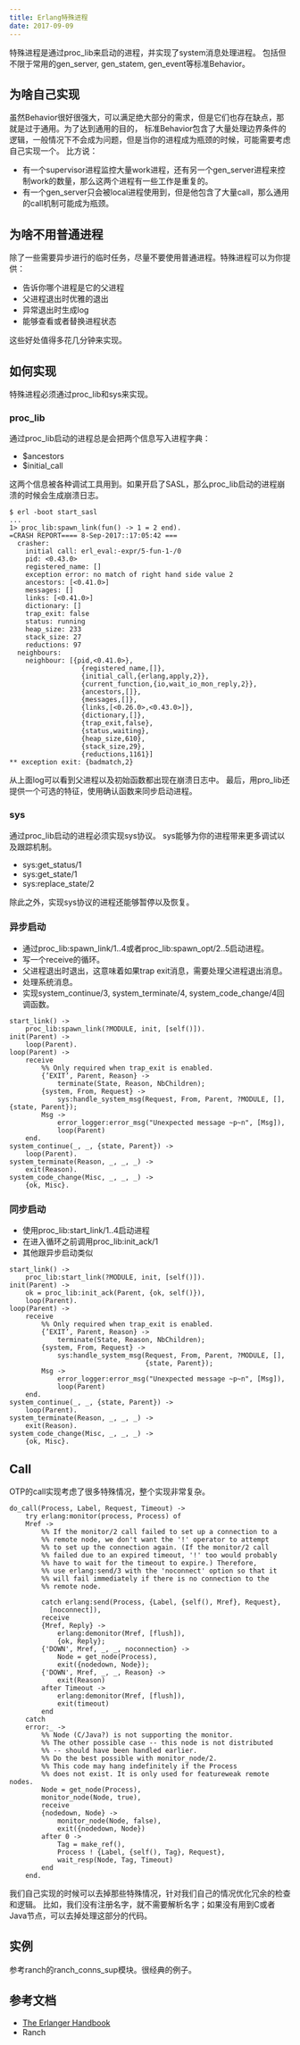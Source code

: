 ```yaml
---
title: Erlang特殊进程
date: 2017-09-09
---
```


特殊进程是通过proc_lib来启动的进程，并实现了system消息处理进程。
包括但不限于常用的gen_server, gen_statem, gen_event等标准Behavior。

## 为啥自己实现

虽然Behavior很好很强大，可以满足绝大部分的需求，但是它们也存在缺点，那就是过于通用。为了达到通用的目的，
标准Behavior包含了大量处理边界条件的逻辑，一般情况下不会成为问题，但是当你的进程成为瓶颈的时候，可能需要考虑自己实现一个。
比方说：

* 有一个supervisor进程监控大量work进程，还有另一个gen_server进程来控制work的数量，那么这两个进程有一些工作是重复的。
* 有一个gen_server只会被local进程使用到，但是他包含了大量call，那么通用的call机制可能成为瓶颈。

## 为啥不用普通进程

除了一些需要异步进行的临时任务，尽量不要使用普通进程。特殊进程可以为你提供：

* 告诉你哪个进程是它的父进程
* 父进程退出时优雅的退出
* 异常退出时生成log
* 能够查看或者替换进程状态

这些好处值得多花几分钟来实现。

## 如何实现

特殊进程必须通过proc_lib和sys来实现。

### proc_lib

通过proc_lib启动的进程总是会把两个信息写入进程字典：

* $ancestors
* $initial_call

这两个信息被各种调试工具用到。如果开启了SASL，那么proc_lib启动的进程崩溃的时候会生成崩溃日志。
```
$ erl -boot start_sasl
...
1> proc_lib:spawn_link(fun() -> 1 = 2 end).
=CRASH REPORT==== 8-Sep-2017::17:05:42 ===
  crasher:
    initial call: erl_eval:-expr/5-fun-1-/0
    pid: <0.43.0>
    registered_name: []
    exception error: no match of right hand side value 2
    ancestors: [<0.41.0>]
    messages: []
    links: [<0.41.0>]
    dictionary: []
    trap_exit: false
    status: running
    heap_size: 233
    stack_size: 27
    reductions: 97
  neighbours:
    neighbour: [{pid,<0.41.0>},
                  {registered_name,[]},
                  {initial_call,{erlang,apply,2}},
                  {current_function,{io,wait_io_mon_reply,2}},
                  {ancestors,[]},
                  {messages,[]},
                  {links,[<0.26.0>,<0.43.0>]},
                  {dictionary,[]},
                  {trap_exit,false},
                  {status,waiting},
                  {heap_size,610},
                  {stack_size,29},
                  {reductions,1161}]
** exception exit: {badmatch,2}
```
从上面log可以看到父进程以及初始函数都出现在崩溃日志中。
最后，用pro_lib还提供一个可选的特征，使用确认函数来同步启动进程。

### sys

通过proc_lib启动的进程必须实现sys协议。
sys能够为你的进程带来更多调试以及跟踪机制。

* sys:get_status/1
* sys:get_state/1
* sys:replace_state/2

除此之外，实现sys协议的进程还能够暂停以及恢复。

### 异步启动

- 通过proc_lib:spawn_link/1..4或者proc_lib:spawn_opt/2..5启动进程。
- 写一个receive的循环。
- 父进程退出时退出，这意味着如果trap exit消息，需要处理父进程退出消息。
- 处理系统消息。
- 实现system_continue/3, system_terminate/4, system_code_change/4回调函数。

```
start_link() ->
    proc_lib:spawn_link(?MODULE, init, [self()]).
init(Parent) ->
    loop(Parent).
loop(Parent) ->
    receive
        %% Only required when trap_exit is enabled.
        {’EXIT’, Parent, Reason} ->
            terminate(State, Reason, NbChildren);
        {system, From, Request} ->
            sys:handle_system_msg(Request, From, Parent, ?MODULE, [], {state, Parent});
        Msg ->
            error_logger:error_msg("Unexpected message ~p~n", [Msg]),
            loop(Parent)
    end.
system_continue(_, _, {state, Parent}) ->
    loop(Parent).
system_terminate(Reason, _, _, _) ->
    exit(Reason).
system_code_change(Misc, _, _, _) ->
    {ok, Misc}.
```

### 同步启动

- 使用proc_lib:start_link/1..4启动进程
- 在进入循环之前调用proc_lib:init_ack/1
- 其他跟异步启动类似

```
start_link() ->
    proc_lib:start_link(?MODULE, init, [self()]).
init(Parent) ->
    ok = proc_lib:init_ack(Parent, {ok, self()}),
    loop(Parent).
loop(Parent) ->
    receive
        %% Only required when trap_exit is enabled.
        {’EXIT’, Parent, Reason} ->
            terminate(State, Reason, NbChildren);
        {system, From, Request} ->
            sys:handle_system_msg(Request, From, Parent, ?MODULE, [],
                                  {state, Parent});
        Msg ->
            error_logger:error_msg("Unexpected message ~p~n", [Msg]),
            loop(Parent)
    end.
system_continue(_, _, {state, Parent}) ->
    loop(Parent).
system_terminate(Reason, _, _, _) ->
    exit(Reason).
system_code_change(Misc, _, _, _) ->
    {ok, Misc}.

```

## Call

OTP的call实现考虑了很多特殊情况，整个实现非常复杂。

```
do_call(Process, Label, Request, Timeout) ->
    try erlang:monitor(process, Process) of
	Mref ->
	    %% If the monitor/2 call failed to set up a connection to a
	    %% remote node, we don't want the '!' operator to attempt
	    %% to set up the connection again. (If the monitor/2 call
	    %% failed due to an expired timeout, '!' too would probably
	    %% have to wait for the timeout to expire.) Therefore,
	    %% use erlang:send/3 with the 'noconnect' option so that it
	    %% will fail immediately if there is no connection to the
	    %% remote node.

	    catch erlang:send(Process, {Label, {self(), Mref}, Request},
		  [noconnect]),
	    receive
		{Mref, Reply} ->
		    erlang:demonitor(Mref, [flush]),
		    {ok, Reply};
		{'DOWN', Mref, _, _, noconnection} ->
		    Node = get_node(Process),
		    exit({nodedown, Node});
		{'DOWN', Mref, _, _, Reason} ->
		    exit(Reason)
	    after Timeout ->
		    erlang:demonitor(Mref, [flush]),
		    exit(timeout)
	    end
    catch
	error:_ ->
	    %% Node (C/Java?) is not supporting the monitor.
	    %% The other possible case -- this node is not distributed
	    %% -- should have been handled earlier.
	    %% Do the best possible with monitor_node/2.
	    %% This code may hang indefinitely if the Process
	    %% does not exist. It is only used for featureweak remote nodes.
	    Node = get_node(Process),
	    monitor_node(Node, true),
	    receive
		{nodedown, Node} ->
		    monitor_node(Node, false),
		    exit({nodedown, Node})
	    after 0 ->
		    Tag = make_ref(),
		    Process ! {Label, {self(), Tag}, Request},
		    wait_resp(Node, Tag, Timeout)
	    end
    end.
```
我们自己实现的时候可以去掉那些特殊情况，针对我们自己的情况优化冗余的检查和逻辑。
比如，我们没有注册名字，就不需要解析名字；如果没有用到C或者Java节点，可以去掉处理这部分的代码。

## 实例

参考ranch的ranch_conns_sup模块。很经典的例子。

## 参考文档

* [The Erlanger Handbook](https://ninenines.eu/res/erlanger-preview.pdf)
* Ranch
